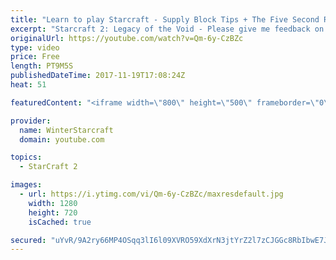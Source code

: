 ```yaml
---
title: "Learn to play Starcraft - Supply Block Tips + The Five Second Rule (Basic Guide & Tutorial)"
excerpt: "Starcraft 2: Legacy of the Void - Please give me feedback on this general video style/commentary, hopefully it helps you guys out!  Can very easily make more on different concepts if it is the right direction!  Sc2ReplayStats - http://www.sc2replaystats.com"
originalUrl: https://youtube.com/watch?v=Qm-6y-CzBZc
type: video
price: Free
length: PT9M5S
publishedDateTime: 2017-11-19T17:08:24Z
heat: 51

featuredContent: "<iframe width=\"800\" height=\"500\" frameborder=\"0\" src=\"https://www.youtube.com/embed/Qm-6y-CzBZc\" allow=\"accelerometer; autoplay; encrypted-media; gyroscope; picture-in-picture\" allowfullscreen></iframe>"

provider:
  name: WinterStarcraft
  domain: youtube.com

topics:
  - StarCraft 2

images:
  - url: https://i.ytimg.com/vi/Qm-6y-CzBZc/maxresdefault.jpg
    width: 1280
    height: 720
    isCached: true

secured: "uYvR/9A2ry66MP4OSqq3lI6l09XVRO59XdXrN3jtYrZ2l7zCJGGc8RbIbwE7JtI53RZ7uz23GeD/uhuGp7Aun21Wyb/UMNQ06FYFCouuYssoz++13yPYq8l2CgxcqD5/ndkeN64NfZxJzohb0wnhbk9EyuCw8ekGAgOBWmQtQ89yyeoo7f89t9iUuW9Rz5W9xakZ0RSCRfPQ/08QCV1dERvlnJhKVhu4M5JbG3WXHSBb7wHtcxQoYFgeCyOhB24ShKOVyY/tPTYBl0Kn/KHhPbbb2Z5Yqd8a0hGB442uZ7PsDi6aPz4hUevL5ncKX9+8vZPhNnunoOPXD80o0mA+aa//EcVgG6xUHdk45ioBs+EccOFwHI7XtVEX3JmJ5orgyJi7n1oASyAFGqWIrz1p6oZRNkw0o/0Zc7qZmksCF2o=;mzzsRwFL03oaxtlQXBi/zQ=="
---
```


